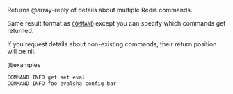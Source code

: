 Returns @array-reply of details about multiple Redis commands.

Same result format as [`COMMAND`](/commands/command) except you can specify which commands
get returned.

If you request details about non-existing commands, their return
position will be nil.


@examples

```cli
COMMAND INFO get set eval
COMMAND INFO foo evalsha config bar
```


